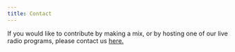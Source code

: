```yaml
---
title: Contact
---
```

If you would like to contribute by making a mix, or by hosting one of
  our live radio programs, please contact us
  [here.](mailto:contact@infinitenew.world?subject=Inquiring%20About%20INW)
